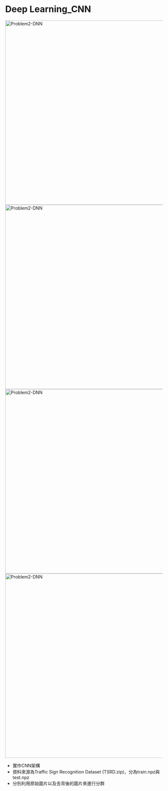 # Deep Learning_CNN
<img width="590" alt="Problem2-DNN" src="https://user-images.githubusercontent.com/51501170/114260447-831b8700-9a07-11eb-8b84-f65b0205a56d.png">
<img width="590" alt="Problem2-DNN" src="https://user-images.githubusercontent.com/51501170/114260451-89116800-9a07-11eb-95ff-7ff1e25fbcb5.png">
<img width="590" alt="Problem2-DNN" src="https://user-images.githubusercontent.com/51501170/114260452-8a429500-9a07-11eb-8662-a956c1967b1b.png">
<img width="590" alt="Problem2-DNN" src="https://user-images.githubusercontent.com/51501170/114260453-8b73c200-9a07-11eb-9f1f-f5a4d60eacaa.png">

- 實作CNN架構
- 資料來源為Traffic Sign Recognition Dataset (TSRD.zip)，分為train.npz與test.npz
- 分別利用原始圖片以及去背後的圖片來進行分群
